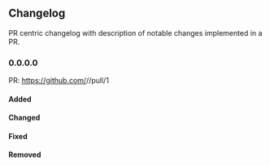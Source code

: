 ## Changelog

PR centric changelog with description of notable changes implemented in a PR.

### 0.0.0.0

PR: https://github.com/<github-username>/<github-repo>/pull/1


#### Added

<!-- 
Example: 
- Added Dockerfile 
-->

#### Changed

<!-- 
Example:
- Updated template ci.yml test
-->

#### Fixed

<!-- 
Example:
- Fixed bug xxx
-->

#### Removed

<!-- 
Example:
- Removed containers/ folder
-->